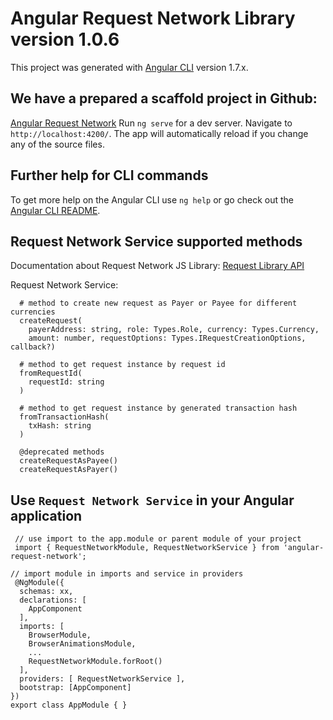 # Angular Request Network Library version 1.0.6

This project was generated with [Angular CLI](https://github.com/angular/angular-cli) version 1.7.x.

## We have a prepared a scaffold project in Github: 
[Angular Request Network](https://github.com/GildedFinance/angular-request-network)
Run `ng serve` for a dev server. Navigate to `http://localhost:4200/`. 
The app will automatically reload if you change any of the source files.

## Further help for CLI commands

To get more help on the Angular CLI use `ng help` or go check out the [Angular CLI README](https://github.com/angular/angular-cli/blob/master/README.md).


## Request Network Service supported methods

Documentation about Request Network JS Library: 
[Request Library API](https://docs-js-lib.request.network/index.html)

Request Network Service:

```
  # method to create new request as Payer or Payee for different currencies
  createRequest(
    payerAddress: string, role: Types.Role, currency: Types.Currency,
    amount: number, requestOptions: Types.IRequestCreationOptions, callback?) 

  # method to get request instance by request id
  fromRequestId(
    requestId: string
  )

  # method to get request instance by generated transaction hash
  fromTransactionHash(
    txHash: string
  )

  @deprecated methods
  createRequestAsPayee()
  createRequestAsPayer()
```

## Use `Request Network Service` in your Angular application

```
 // use import to the app.module or parent module of your project
 import { RequestNetworkModule, RequestNetworkService } from 'angular-request-network';

// import module in imports and service in providers
 @NgModule({
  schemas: xx,
  declarations: [
    AppComponent
  ],
  imports: [
    BrowserModule,
    BrowserAnimationsModule,
    ...
    RequestNetworkModule.forRoot()
  ],
  providers: [ RequestNetworkService ],
  bootstrap: [AppComponent]
})
export class AppModule { }

```